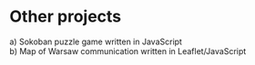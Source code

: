 # Other projects  
  
a) Sokoban puzzle game written in JavaScript  
b) Map of Warsaw communication written in Leaflet/JavaScript  

